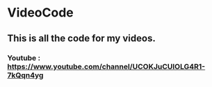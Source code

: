 # VideoCode

## This is all the code for my videos. 

### Youtube : https://www.youtube.com/channel/UCOKJuCUIOLG4R1-7kQqn4yg
